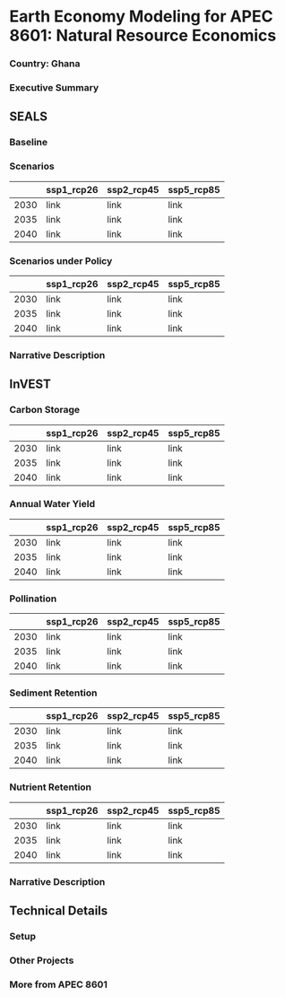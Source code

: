 # Earth Economy Modeling for APEC 8601: Natural Resource Economics

### Country: Ghana
### Executive Summary

## SEALS 

### Baseline


### Scenarios

|      | ssp1_rcp26 | ssp2_rcp45 | ssp5_rcp85 |
| ---- | ---------- | ---------- | ---------- |
| 2030 | link       | link       | link       |
| 2035 | link       | link       | link       |
| 2040 | link       | link       | link       |


### Scenarios under Policy

|      | ssp1_rcp26 | ssp2_rcp45 | ssp5_rcp85 |
| ---- | ---------- | ---------- | ---------- |
| 2030 | link       | link       | link       |
| 2035 | link       | link       | link       |
| 2040 | link       | link       | link       |

### Narrative Description


## InVEST

### Carbon Storage

|      | ssp1_rcp26 | ssp2_rcp45 | ssp5_rcp85 |
| ---- | ---------- | ---------- | ---------- |
| 2030 | link       | link       | link       |
| 2035 | link       | link       | link       |
| 2040 | link       | link       | link       |


### Annual Water Yield

|      | ssp1_rcp26 | ssp2_rcp45 | ssp5_rcp85 |
| ---- | ---------- | ---------- | ---------- |
| 2030 | link       | link       | link       |
| 2035 | link       | link       | link       |
| 2040 | link       | link       | link       |


### Pollination

|      | ssp1_rcp26 | ssp2_rcp45 | ssp5_rcp85 |
| ---- | ---------- | ---------- | ---------- |
| 2030 | link       | link       | link       |
| 2035 | link       | link       | link       |
| 2040 | link       | link       | link       |


### Sediment Retention

|      | ssp1_rcp26 | ssp2_rcp45 | ssp5_rcp85 |
| ---- | ---------- | ---------- | ---------- |
| 2030 | link       | link       | link       |
| 2035 | link       | link       | link       |
| 2040 | link       | link       | link       |


### Nutrient Retention

|      | ssp1_rcp26 | ssp2_rcp45 | ssp5_rcp85 |
| ---- | ---------- | ---------- | ---------- |
| 2030 | link       | link       | link       |
| 2035 | link       | link       | link       |
| 2040 | link       | link       | link       |


### Narrative Description

## Technical Details

### Setup

### Other Projects

### More from APEC 8601

